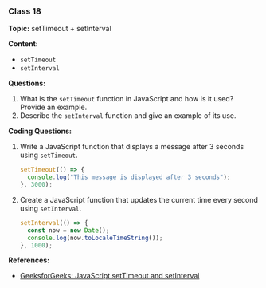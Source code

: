 ### Class 18

**Topic:** setTimeout + setInterval

**Content:**

- `setTimeout`
- `setInterval`

**Questions:**

1. What is the `setTimeout` function in JavaScript and how is it used? Provide an example.
2. Describe the `setInterval` function and give an example of its use.

**Coding Questions:**

1. Write a JavaScript function that displays a message after 3 seconds using `setTimeout`.

   ```javascript
   setTimeout(() => {
     console.log("This message is displayed after 3 seconds");
   }, 3000);
   ```

2. Create a JavaScript function that updates the current time every second using `setInterval`.
   ```javascript
   setInterval(() => {
     const now = new Date();
     console.log(now.toLocaleTimeString());
   }, 1000);
   ```

**References:**

- [GeeksforGeeks: JavaScript setTimeout and setInterval](https://www.geeksforgeeks.org/javascript-settimeout-setinterval)
